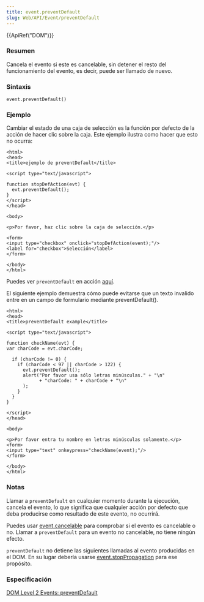 ```yaml
---
title: event.preventDefault
slug: Web/API/Event/preventDefault
---
```


{{ApiRef("DOM")}}

### Resumen

Cancela el evento si este es cancelable, sin detener el resto del funcionamiento del evento, es decir, puede ser llamado de nuevo.

### Sintaxis

```
event.preventDefault()
```

### Ejemplo

Cambiar el estado de una caja de selección es la función por defecto de la acción de hacer clic sobre la caja. Este ejemplo ilustra como hacer que esto no ocurra:

```
<html>
<head>
<title>ejemplo de preventDefault</title>

<script type="text/javascript">

function stopDefAction(evt) {
  evt.preventDefault();
}
</script>
</head>

<body>

<p>Por favor, haz clic sobre la caja de selección.</p>

<form>
<input type="checkbox" onclick="stopDefAction(event);"/>
<label for="checkbox">Selección</label>
</form>

</body>
</html>
```

Puedes ver `preventDefault` en acción [aquí](http://developer.mozilla.org/samples/domref/dispatchEvent.html).

El siguiente ejemplo demuestra cómo puede evitarse que un texto invalido entre en un campo de formulario mediante preventDefault().

```
<html>
<head>
<title>preventDefault example</title>

<script type="text/javascript">

function checkName(evt) {
var charCode = evt.charCode;

  if (charCode != 0) {
    if (charCode < 97 || charCode > 122) {
      evt.preventDefault();
      alert("Por favor usa sólo letras minúsculas." + "\n"
            + "charCode: " + charCode + "\n"
      );
    }
  }
}

</script>
</head>

<body>

<p>Por favor entra tu nombre en letras minúsculas solamente.</p>
<form>
<input type="text" onkeypress="checkName(event);"/>
</form>

</body>
</html>
```

### Notas

Llamar a `preventDefault` en cualquier momento durante la ejecución, cancela el evento, lo que significa que cualquier acción por defecto que deba producirse como resultado de este evento, no ocurrirá.

Puedes usar [event.cancelable](/es/docs/Web/API/Event/cancelable) para comprobar si el evento es cancelable o no. Llamar a `preventDefault` para un evento no cancelable, no tiene ningún efecto.

`preventDefault` no detiene las siguientes llamadas al evento producidas en el DOM. En su lugar debería usarse [event.stopPropagation](/es/docs/DOM/event.stopPropagation) para ese propósito.

### Especificación

[DOM Level 2 Events: preventDefault](https://www.w3.org/TR/DOM-Level-2-Events/events.html#Events-Event-preventDefault)
